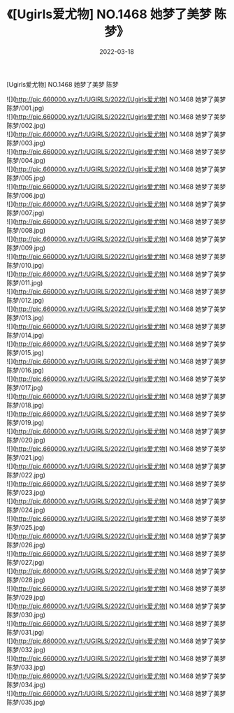 ﻿---
layout: post
title:  《[Ugirls爱尤物] NO.1468 她梦了美梦 陈梦》
date:   2022-03-18
img: http://pic.660000.xyz/1:/UGIRLS/2022/[Ugirls爱尤物] NO.1468 她梦了美梦 陈梦/000.jpg
categories: [美女, 清纯, 唯美]
---

[Ugirls爱尤物] NO.1468 她梦了美梦 陈梦

 ![](http://pic.660000.xyz/1:/UGIRLS/2022/[Ugirls爱尤物] NO.1468 她梦了美梦 陈梦/001.jpg) <br>![](http://pic.660000.xyz/1:/UGIRLS/2022/[Ugirls爱尤物] NO.1468 她梦了美梦 陈梦/002.jpg) <br>![](http://pic.660000.xyz/1:/UGIRLS/2022/[Ugirls爱尤物] NO.1468 她梦了美梦 陈梦/003.jpg) <br>![](http://pic.660000.xyz/1:/UGIRLS/2022/[Ugirls爱尤物] NO.1468 她梦了美梦 陈梦/004.jpg) <br>![](http://pic.660000.xyz/1:/UGIRLS/2022/[Ugirls爱尤物] NO.1468 她梦了美梦 陈梦/005.jpg) <br>![](http://pic.660000.xyz/1:/UGIRLS/2022/[Ugirls爱尤物] NO.1468 她梦了美梦 陈梦/006.jpg) <br>![](http://pic.660000.xyz/1:/UGIRLS/2022/[Ugirls爱尤物] NO.1468 她梦了美梦 陈梦/007.jpg) <br>![](http://pic.660000.xyz/1:/UGIRLS/2022/[Ugirls爱尤物] NO.1468 她梦了美梦 陈梦/008.jpg) <br>![](http://pic.660000.xyz/1:/UGIRLS/2022/[Ugirls爱尤物] NO.1468 她梦了美梦 陈梦/009.jpg) <br>![](http://pic.660000.xyz/1:/UGIRLS/2022/[Ugirls爱尤物] NO.1468 她梦了美梦 陈梦/010.jpg) <br>![](http://pic.660000.xyz/1:/UGIRLS/2022/[Ugirls爱尤物] NO.1468 她梦了美梦 陈梦/011.jpg) <br>![](http://pic.660000.xyz/1:/UGIRLS/2022/[Ugirls爱尤物] NO.1468 她梦了美梦 陈梦/012.jpg) <br>![](http://pic.660000.xyz/1:/UGIRLS/2022/[Ugirls爱尤物] NO.1468 她梦了美梦 陈梦/013.jpg) <br>![](http://pic.660000.xyz/1:/UGIRLS/2022/[Ugirls爱尤物] NO.1468 她梦了美梦 陈梦/014.jpg) <br>![](http://pic.660000.xyz/1:/UGIRLS/2022/[Ugirls爱尤物] NO.1468 她梦了美梦 陈梦/015.jpg) <br>![](http://pic.660000.xyz/1:/UGIRLS/2022/[Ugirls爱尤物] NO.1468 她梦了美梦 陈梦/016.jpg) <br>![](http://pic.660000.xyz/1:/UGIRLS/2022/[Ugirls爱尤物] NO.1468 她梦了美梦 陈梦/017.jpg) <br>![](http://pic.660000.xyz/1:/UGIRLS/2022/[Ugirls爱尤物] NO.1468 她梦了美梦 陈梦/018.jpg) <br>![](http://pic.660000.xyz/1:/UGIRLS/2022/[Ugirls爱尤物] NO.1468 她梦了美梦 陈梦/019.jpg) <br>![](http://pic.660000.xyz/1:/UGIRLS/2022/[Ugirls爱尤物] NO.1468 她梦了美梦 陈梦/020.jpg) <br>![](http://pic.660000.xyz/1:/UGIRLS/2022/[Ugirls爱尤物] NO.1468 她梦了美梦 陈梦/021.jpg) <br>![](http://pic.660000.xyz/1:/UGIRLS/2022/[Ugirls爱尤物] NO.1468 她梦了美梦 陈梦/022.jpg) <br>![](http://pic.660000.xyz/1:/UGIRLS/2022/[Ugirls爱尤物] NO.1468 她梦了美梦 陈梦/023.jpg) <br>![](http://pic.660000.xyz/1:/UGIRLS/2022/[Ugirls爱尤物] NO.1468 她梦了美梦 陈梦/024.jpg) <br>![](http://pic.660000.xyz/1:/UGIRLS/2022/[Ugirls爱尤物] NO.1468 她梦了美梦 陈梦/025.jpg) <br>![](http://pic.660000.xyz/1:/UGIRLS/2022/[Ugirls爱尤物] NO.1468 她梦了美梦 陈梦/026.jpg) <br>![](http://pic.660000.xyz/1:/UGIRLS/2022/[Ugirls爱尤物] NO.1468 她梦了美梦 陈梦/027.jpg) <br>![](http://pic.660000.xyz/1:/UGIRLS/2022/[Ugirls爱尤物] NO.1468 她梦了美梦 陈梦/028.jpg) <br>![](http://pic.660000.xyz/1:/UGIRLS/2022/[Ugirls爱尤物] NO.1468 她梦了美梦 陈梦/029.jpg) <br>![](http://pic.660000.xyz/1:/UGIRLS/2022/[Ugirls爱尤物] NO.1468 她梦了美梦 陈梦/030.jpg) <br>![](http://pic.660000.xyz/1:/UGIRLS/2022/[Ugirls爱尤物] NO.1468 她梦了美梦 陈梦/031.jpg) <br>![](http://pic.660000.xyz/1:/UGIRLS/2022/[Ugirls爱尤物] NO.1468 她梦了美梦 陈梦/032.jpg) <br>![](http://pic.660000.xyz/1:/UGIRLS/2022/[Ugirls爱尤物] NO.1468 她梦了美梦 陈梦/033.jpg) <br>![](http://pic.660000.xyz/1:/UGIRLS/2022/[Ugirls爱尤物] NO.1468 她梦了美梦 陈梦/034.jpg) <br>![](http://pic.660000.xyz/1:/UGIRLS/2022/[Ugirls爱尤物] NO.1468 她梦了美梦 陈梦/035.jpg) <br>